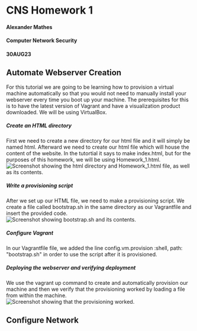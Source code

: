 # CNS Homework 1
#### Alexander Mathes
#### Computer Network Security
#### 30AUG23
## Automate Webserver Creation
For this tutorial we are going to be learning how to provision a virtual machine automatically so that you would not need to manually install your webserver every time you boot up your machine.  The prerequisites for this is to have the latest version of Vagrant and have a visualization product downloaded.  We will be using VirtualBox.
##### Create an HTML directory
First we need to create a new directory for our html file and it will simply be named html.  Afterward we need to create our html file which will house the content of the website.  In the tutortial it says to make index.html, but for the purposes of this homework, we will be using Homework_1.html.
![Screenshot showing the html directory and Homework_1.html file, as well as its contents.](<img width="514" alt="html_ss" src="https://github.com/RoboTurtle/CNS/assets/70544712/8b41cebb-bf36-4ba0-be4f-0c489faa79f5">)
##### Write a provisioning script
After we set up our HTML file, we need to make a provisioning script.  We create a file called bootstrap.sh in the same directory as our Vagrantfile and insert the provided code.
![Screenshot showing bootstrap.sh and its contents.](<img width="650" alt="bootstrapss" src="https://github.com/RoboTurtle/CNS/assets/70544712/fcc44b06-f7ad-4eab-ad98-e33f39c7fb90">)
##### Configure Vagrant
In our Vagrantfile file, we added the line config.vm.provision :shell, path: "bootstrap.sh" in order to use the script after it is provisioned.
##### Deploying the webserver and verifying deployment
We use the vagrant up command to create and automatically provision our machine and then we verify that the provisioning worked by loading a file from within the machine.
![Screenshot showing that the provisioning worked.](<img width="960" alt="wget_ss" src="https://github.com/RoboTurtle/CNS/assets/70544712/ca13402a-f1d8-4c2e-b005-328b4a804012">)
## Configure Network


